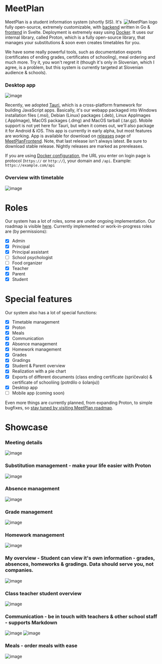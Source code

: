 # MeetPlan

<img src="https://avatars.githubusercontent.com/u/81251558?s=200&v=4" align="right" alt="MeetPlan logo">

MeetPlan is a student information system (shortly SIS). It's fully open-source, extremely customizable, with [backend](https://github.com/MeetPlan/MeetPlanBackend) written in Go & [frontend](https://github.com/MeetPlan/MeetPlanFrontend) in Svelte. Deployment is extremely easy using [Docker](https://github.com/MeetPlan/MeetPlanDocker). It uses our internal library, called Proton, which is a fully open-source library, that manages your substitutions & soon even creates timetables for you.

We have some really powerful tools, such as documentation exports (certificates of ending grades, certificates of schooling), meal ordering and much more. Try it, you won't regret it (though it's only in Slovenian, which I agree, is a problem, but this system is currently targeted at Slovenian audience & schools).

### Desktop app
![image](https://user-images.githubusercontent.com/52399966/167269792-e58dfa23-33c9-4b82-bd50-9c26b57328ac.png)

Recently, we adopted [Tauri](https://tauri.studio/), which is a cross-platform framework for building JavaScript apps. Basically, it's our webapp packaged into Windows installation files (.msi), Debian (Linux) packages (.deb), Linux AppImages (.AppImage), MacOS packages (.dmg) and MacOS tarball (.tar.gz). Mobile support is not yet here for Tauri, but when it comes out, we'll also package it for Android & iOS. This app is currently in early alpha, but most features are working. App is available for download on [releases](https://github.com/MeetPlan/MeetPlanFrontend/releases) page of [MeetPlanFrontend](https://github.com/MeetPlan/MeetPlanFrontend). Note, that last release isn't always latest. Be sure to download stable release. Nightly releases are marked as prereleases.

If you are using [Docker configuration](https://github.com/MeetPlan/MeetPlanDocker), the URL you enter on login page is protocol (`https://` or `http://`), your domain and `/api`. Example: `https://example.com/api`

### Overview with timetable
![image](https://user-images.githubusercontent.com/52399966/165902146-a281d35f-41e5-40b5-9c07-4d5727a2cf9e.png)

# Roles
Our system has a lot of roles, some are under ongoing implementation. Our roadmap is visible [here](https://github.com/orgs/MeetPlan/projects/3/views/1?sortedBy%5Bdirection%5D=desc&sortedBy%5BcolumnId%5D=Status). Currently implemented or work-in-progress roles are (by permissions):
- [x] Admin
- [x] Principal
- [x] Principal assistant
- [ ] School psychologist
- [ ] Food organizer
- [x] Teacher
- [x] Parent
- [x] Student

# Special features
Our system also has a lot of special functions:
- [x] Timetable management
- [x] Proton
- [x] Meals
- [x] Communication
- [x] Absence management
- [x] Homework management
- [x] Grades
- [x] Gradings
- [x] Student & Parent overview
- [x] Realization with a pie chart
- [x] Exports of different documents (class ending certificate (spričevalo) & certificate of schooliing (potrdilo o šolanju))
- [x] Desktop app
- [ ] Mobile app (coming soon)

Even more things are currently planned, from expanding Proton, to simple bugfixes, so [stay tuned by visiting MeetPlan roadmap](https://github.com/orgs/MeetPlan/projects/3/views/1?sortedBy%5Bdirection%5D=desc&sortedBy%5BcolumnId%5D=Status).

# Showcase
### Meeting details
![image](https://user-images.githubusercontent.com/52399966/165902179-e28ea67e-f11a-4474-8356-c8f4536e41b6.png)

### Substitution management - make your life easier with Proton
![image](https://user-images.githubusercontent.com/52399966/167196652-3ad43bd4-441b-4464-8bef-80d57f3daffd.png)

### Absence management
![image](https://user-images.githubusercontent.com/52399966/165902218-ec830d27-1e5b-4e8d-b6ef-41147f63eb7d.png)

### Grade management
![image](https://user-images.githubusercontent.com/52399966/165902267-d4b042a8-ad4c-4584-a4bc-ac0a06175e7b.png)

### Homework management
![image](https://user-images.githubusercontent.com/52399966/165902323-a37f0952-1022-4c97-b490-8e507fd60f26.png)

### My overview - Student can view it's own information - grades, absences, homeworks & gradings. Data should serve you, not companies.
![image](https://user-images.githubusercontent.com/52399966/165901293-db19e876-c300-4868-98f7-619372227109.png)

### Class teacher student overview
![image](https://user-images.githubusercontent.com/52399966/165902421-adae49fc-0b13-44f6-be15-5a37bd2e5546.png)

### Communication - be in touch with teachers & other school staff - supports Markdown
![image](https://user-images.githubusercontent.com/52399966/165901812-36511a7f-1ea7-40fb-98fe-9d30ea47ae3b.png)
![image](https://user-images.githubusercontent.com/52399966/165901887-0433e8cd-f19a-4cbe-bdb7-6bab7f5d7544.png)

### Meals - order meals with ease
![image](https://user-images.githubusercontent.com/52399966/165902025-cc16115f-8c8b-4fcf-af72-9faf28011bc2.png)
